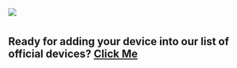 <img src="https://raw.githubusercontent.com/ProjectMatrixx/android/14.0/Banner.png?raw=true">

#

## Ready for adding your device into our list of official devices? [Click Me](https://t.me/matrixx_community)
